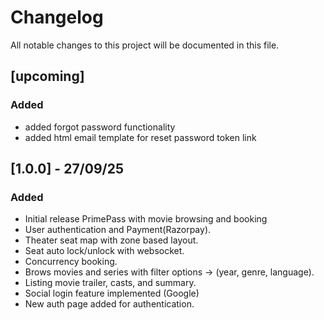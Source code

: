 # Changelog
All notable changes to this project will be documented in this file.

## [upcoming]
### Added
- added forgot password functionality
- added html email template for reset password token link

## [1.0.0] - 27/09/25
### Added
- Initial release PrimePass with movie browsing and booking
- User authentication and Payment(Razorpay).
- Theater seat map with zone based layout.
- Seat auto lock/unlock with websocket.
- Concurrency booking.
- Brows movies and series with filter options -> (year, genre, language).
- Listing movie trailer, casts, and summary.
- Social login feature implemented (Google)
- New auth page added for authentication.